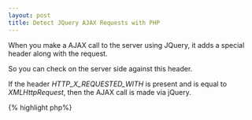 ```yaml
---
layout: post
title: Detect JQuery AJAX Requests with PHP
---
```


When you make a AJAX call to the server using JQuery, it adds a special header along with the request.

So you can check on the server side against this header.

If the header *HTTP_X_REQUESTED_WITH* is present and is equal to *XMLHttpRequest*, then the AJAX call is made via jQuery.

{% highlight php%}
<?php
// returns true if the request is made with XMLHttpRequest header 
function isXhr() {
    return $_SERVER['HTTP_X_REQUESTED_WITH'] === 'XMLHttpRequest';
}

// Usage 

if(isXhr()) {
    echo "The AJAX Request is made from JQuery ";
} else {
    echo "The AJAX Request might not be made from JQuery ";
}
{% endhighlight %}
